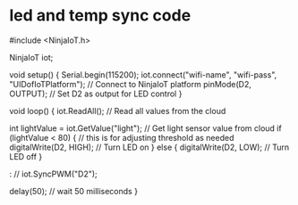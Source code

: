 # led and temp sync code

#include <NinjaIoT.h>

NinjaIoT iot;

void setup() {
  Serial.begin(115200);
  iot.connect("wifi-name", "wifi-pass", "UIDofIoTPlatform");   // Connect to NinjaIoT platform
  pinMode(D2, OUTPUT);    // Set D2 as output for LED control
}

void loop() {
  iot.ReadAll();  // Read all values from the cloud

  int lightValue = iot.GetValue("light");  // Get light sensor value from cloud 
  if (lightValue < 80) {      // this is for adjusting threshold as needed
    digitalWrite(D2, HIGH);    // Turn LED on
  } else {
    digitalWrite(D2, LOW);     // Turn LED off
  }

:
  // iot.SyncPWM("D2");

  delay(50);   // wait 50 milliseconds
}
